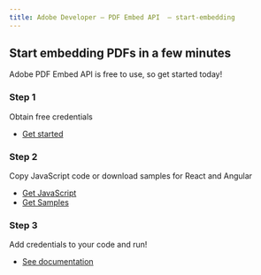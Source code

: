 ```yaml
---
title: Adobe Developer — PDF Embed API  — start-embedding
---
```



<TitleBlock slots="heading, text" theme="light" className="titleBlock-align-left" />

## Start embedding PDFs in a few minutes

Adobe PDF Embed API is free to use, so get started today!




<TextBlock slots="heading, text, buttons" width="33%" theme="light" className="align-left horizontal-align" />

### Step 1

Obtain free credentials

* [Get started](https://dc.stage.acrobat.com/dc-integration-creation-app-cdn/index.html?api=pdf-embed-api)



<TextBlock slots="heading, text, buttons" width="33%" theme="light"  className="align-left horizontal-align" variantsTypePrimary='primary' variantsTypeSecondary='primary' isPrimaryBtn  primaryOutline/>

### Step 2

Copy JavaScript code or download samples for React and Angular

* [Get JavaScript](/document-services/docs/overview/pdf-embed-api/)
* [Get Samples](https://github.com/adobe/pdf-embed-api-samples)

<TextBlock slots="heading, text, buttons" width="33%" theme="light"  className="align-left horizontal-align"/>

### Step 3

Add credentials to your code and run!

- [See documentation](/document-services/docs/overview/pdf-embed-api/)